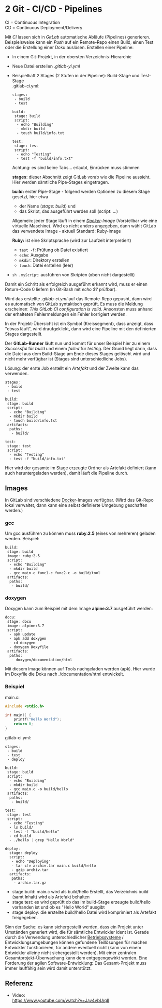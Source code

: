 # 2 Git - CI/CD - Pipelines

CI = Continuous Integration  
CD = Continuous Deployment/Delivery

Mit *CI* lassen sich in *GitLab* automatische Abläufe (Pipelines) generieren. Beispielsweise kann ein *Push* auf ein Remote-Repo einen Build, einen Test oder die Erstellung einer Doku auslösen. Erstellen einer Pipeline:

- In einem Git-Projekt, in der obersten Verzeichnis-Hierarchie

- Neue Datei erstellen *.gitlab-yi.yml*

- Beispielhaft 2 Stages (2 Stufen in der Pipeline): Build-Stage und Test-Stage  
  .gitlab-ci.yml:

  ```
  stages:
   - build
   - test
  
  build:
   stage: build
   script:
    - echo "Building"
    - mkdir build
    - touch build/info.txt
  
  test:
   stage: test
   script:
    - echo "Testing"
    - test -f "build/info.txt"
  ```

  Achtung: es sind keine Tabs… erlaubt, Einrücken muss stimmen

  **stages:** dieser Abschnitt zeigt GitLab vorab wie die Pipeline aussieht. Hier werden sämtliche Pipe-Stages eingetragen.

  **build:** erster Pipe-Stage - folgend werden Optionen zu diesem Stage gesetzt, hier etwa
  
  - der Name (*stage: build*) und 
  - das Skript, das ausgeführt werden soll (script: …)
  
  Allgemein: jeder Stage läuft in einem *[Docker](../../Docker.md)-Image* (Vorstellbar wie eine virtuelle Maschine). Wird es nicht anders angegeben, dann wählt GitLab das verwendete Image - aktuell Standard: Ruby-image
  
  **Ruby:** ist eine Skriptsprache (wird zur Laufzeit interpretiert)
  
  - `test -f`: Prüfung ob Datei existiert
  - `echo`: Ausgabe
  - `mkdir`: Direktory erstellen
  - `touch`: Datei erstellen (leer)
  
- `sh .myScript`: ausführen von Skripten (oben nicht dargestellt)
  

Damit ein Schritt als erfolgreich ausgeführt erkannt wird, muss er einen Return-Code 0 liefern (in Git-Bash mit *echo $?* prüfbar).



Wird das erstellte *.gitlab-ci.yml* auf das Remote-Repo gepusht, dann wird es automatisch von GitLab syntaktisch geprüft. Es muss die Meldung erscheinen: *This GitLab CI configuration is valid.* Ansonsten muss anhand der erhalteten Fehlermeldungen ein Fehler korrigiert werden.

In der Projekt-Übersicht ist ein Symbol (Kreissegment), dass anzeigt, dass "etwas läuft", wird draufgeklickt, dann wird eine Pipeline mit den definierten Stages dargestellt.

Der **GitLab-Runner** läuft nun und kommt für unser Beispiel hier zu einem *Successful* für *build* und einem *failed* für *testing*. Der Grund liegt darin, dass die Datei aus dem Build-Stage am Ende dieses Stages gelöscht wird und nicht mehr verfügbar ist (Stages sind unterschiedliche Jobs).

Lösung: der erste Job erstellt ein *Artefakt* und der Zweite kann das verwenden.

```
stages:
 - build
 - test

build:
 stage: build
 script:
  - echo "Building"
  - mkdir build
  - touch build/info.txt
 artifacts:
  paths:
   - build/

test:
 stage: test
 script:
  - echo "Testing"
  - test -f "build/info.txt"
```

Hier wird der gesamte im Stage erzeugte Ordner als Artefakt definiert (kann auch heruntergeladen werden), damit läuft die Pipeline durch.

## Images

In GitLab sind verschiedene [Docker](../../Docker.md)-Images verfügbar. (Wird das Git-Repo lokal verwaltet, dann kann eine selbst definierte Umgebung geschaffen werden.)

### gcc

Um gcc ausführen zu können muss **ruby:2.5** (eines von mehreren) geladen werden. Beispiel:

```
build:
 stage: build
 image: ruby:2.5
 script:
  - echo "Building"
  - mkdir build
  - gcc main.c func1.c func2.c -o build/tool
 artifacts:
  paths:
   - build/
```

### doxygen

Doxygen kann zum Beispiel mit dem Image **alpine:3.7** ausgeführt werden:

```
docu:
 stage: docu
 image: alpine:3.7
 script:
  - apk update
  - apk add doxygen
  - cd doxygen
  - doxygen Doxyfile
 artifacts:
  paths:
   - doxygen/documentation/html
```

Mit diesem Image können auf Tools nachgeladen werden (apk). Hier wurde im Doxyfile die Doku nach ./documentation/html entwickelt.

### Beispiel

main.c:

```c
#include <stdio.h>

int main() {
    printf("Hello World");
    return 0;
}
```

gitlab-ci.yml:

```
stages:
 - build
 - test
 - deploy

build:
 stage: build
 script:
  - echo "Building"
  - mkdir build
  - gcc main.c -o build/hello
 artifacts:
  paths:
   - build/

test:
 stage: test
 script:
  - echo "Testing"
  - ls build/
  - test -f "build/hello"
  - cd build
  - ./hello | grep "Hello World"

deploy:
  stage: deploy
  script:
   - echo "Deploying"
   - tar cfv archiv.tar main.c build/hello
   - gzip archiv.tar
  artifacts:
   paths:
    - archiv.tar.gz
```

- stage build: main.c wird als build/hello Erstellt, das Verzeichnis build (samt Inhalt) wird als Artefakt behalten
- stage test: es wird geprüft ob das im build-Stage erzeugte build/hello vorhanden ist und ob es "Hello World" ausgibt
- stage deploy: die erstellte build/hello Datei wird komprimiert als Artefakt freigegeben.



Sinn der Sache: es kann sichergestellt werden, dass ein Projekt unter Umständen generiert wird, die für sämtliche Entwickler ident ist. Gerade durch die Verwendung unterschiedlicher [Betriebssysteme](../../Operating%20Systems/Operating%20Systems.md) / Entwicklungsumgebungen können gefundene Teillösungen für machen Entwickler funktionieren, für andere eventuell nicht (kann von einem Entwickler alleine nicht sichergestellt werden). Mit einer zentralen Gesamtprojekt-Überwachung kann dem entgegengewirkt werden. Eine Forderung der agilen Software-Entwicklung: Das Gesamt-Projekt muss immer lauffähig sein wird damit unterstützt.

## Referenz

- Video:  
  <https://www.youtube.com/watch?v=Jav4vbUrqII>
